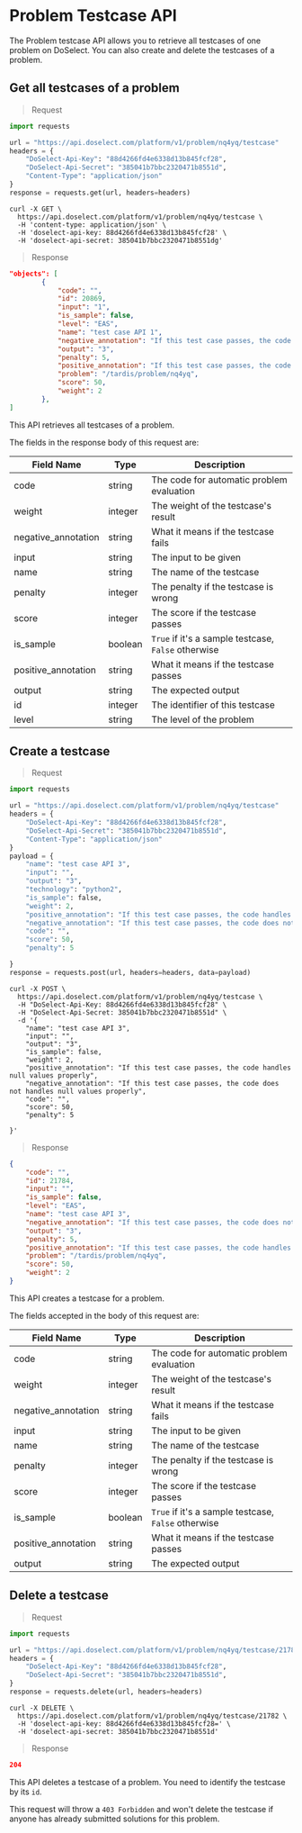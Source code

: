 # Problem Testcase API

The Problem testcase API allows you to retrieve all testcases of one problem on DoSelect.
You can also create and delete the testcases of a problem.


## Get all testcases of a problem

> Request

```python
import requests

url = "https://api.doselect.com/platform/v1/problem/nq4yq/testcase"
headers = {
    "DoSelect-Api-Key": "88d4266fd4e6338d13b845fcf28",
    "DoSelect-Api-Secret": "385041b7bbc2320471b8551d",
    "Content-Type": "application/json"
}
response = requests.get(url, headers=headers)
```

```shell
curl -X GET \
  https://api.doselect.com/platform/v1/problem/nq4yq/testcase \
  -H 'content-type: application/json' \
  -H 'doselect-api-key: 88d4266fd4e6338d13b845fcf28' \
  -H 'doselect-api-secret: 385041b7bbc2320471b8551dg'
```

> Response

```json
"objects": [
        {
            "code": "",
            "id": 20869,
            "input": "1",
            "is_sample": false,
            "level": "EAS",
            "name": "test case API 1",
            "negative_annotation": "If this test case passes, the code does not handles null values properly",
            "output": "3",
            "penalty": 5,
            "positive_annotation": "If this test case passes, the code handles null values properly",
            "problem": "/tardis/problem/nq4yq",
            "score": 50,
            "weight": 2
        },
]
```
This API retrieves all testcases of a problem.

The fields in the response body of this request are:

Field Name          | Type       | Description
----------          | ---------  | -----------
code                | string     | The code for automatic problem evaluation
weight              | integer    | The weight of the testcase's result
negative_annotation | string     | What it means if the testcase fails
input               | string     | The input to be given
name                | string     | The name of the testcase
penalty             | integer    | The penalty if the testcase is wrong
score               | integer    | The score if the testcase passes
is_sample           | boolean    | `True` if it's a sample testcase, `False` otherwise
positive_annotation | string     | What it means if the testcase passes
output              | string     | The expected output
id                  | integer    | The identifier of this testcase
level               | string     | The level of the problem


## Create a testcase

> Request

```python
import requests

url = "https://api.doselect.com/platform/v1/problem/nq4yq/testcase"
headers = {
    "DoSelect-Api-Key": "88d4266fd4e6338d13b845fcf28",
    "DoSelect-Api-Secret": "385041b7bbc2320471b8551d",
    "Content-Type": "application/json"
}
payload = {
    "name": "test case API 3",
    "input": "",
    "output": "3",
    "technology": "python2",
    "is_sample": false,
    "weight": 2,
    "positive_annotation": "If this test case passes, the code handles null values properly",
    "negative_annotation": "If this test case passes, the code does not handles null values properly",
    "code": "",
    "score": 50,
    "penalty": 5

}
response = requests.post(url, headers=headers, data=payload)
```

```shell
curl -X POST \
  https://api.doselect.com/platform/v1/problem/nq4yq/testcase \
  -H "DoSelect-Api-Key: 88d4266fd4e6338d13b845fcf28" \
  -H "DoSelect-Api-Secret: 385041b7bbc2320471b8551d" \
  -d '{
    "name": "test case API 3",
    "input": "",
    "output": "3",
    "is_sample": false,
    "weight": 2,
    "positive_annotation": "If this test case passes, the code handles null values properly",
    "negative_annotation": "If this test case passes, the code does not handles null values properly",
    "code": "",
    "score": 50,
    "penalty": 5

}'
```

> Response

```json
{
    "code": "",
    "id": 21784,
    "input": "",
    "is_sample": false,
    "level": "EAS",
    "name": "test case API 3",
    "negative_annotation": "If this test case passes, the code does not handles null values properly",
    "output": "3",
    "penalty": 5,
    "positive_annotation": "If this test case passes, the code handles null values properly",
    "problem": "/tardis/problem/nq4yq",
    "score": 50,
    "weight": 2
}
```
This API creates a testcase for a problem.

The fields accepted in the body of this request are:

Field Name          | Type       | Description
----------          | ---------  | -----------
code                | string     | The code for automatic problem evaluation
weight              | integer    | The weight of the testcase's result
negative_annotation | string     | What it means if the testcase fails
input               | string     | The input to be given
name                | string     | The name of the testcase
penalty             | integer    | The penalty if the testcase is wrong
score               | integer    | The score if the testcase passes
is_sample           | boolean    | `True` if it's a sample testcase, `False` otherwise
positive_annotation | string     | What it means if the testcase passes
output              | string     | The expected output


## Delete a testcase

> Request

```python
import requests

url = "https://api.doselect.com/platform/v1/problem/nq4yq/testcase/21782"
headers = {
    "DoSelect-Api-Key": "88d4266fd4e6338d13b845fcf28",
    "DoSelect-Api-Secret": "385041b7bbc2320471b8551d",
}
response = requests.delete(url, headers=headers)
```

```shell
curl -X DELETE \
  https://api.doselect.com/platform/v1/problem/nq4yq/testcase/21782 \
  -H 'doselect-api-key: 88d4266fd4e6338d13b845fcf28=' \
  -H 'doselect-api-secret: 385041b7bbc2320471b8551d'
```

> Response

```json
204
```
This API deletes a testcase of a problem. You need to identify the testcase by its `id`.

This request will throw a `403 Forbidden` and won't delete the testcase if anyone has already submitted solutions for this problem.
